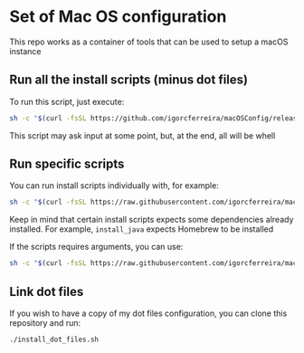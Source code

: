 # Set of Mac OS configuration

This repo works as a container of tools that can be used to setup a macOS instance

## Run all the install scripts (minus dot files)

To run this script, just execute:

```sh
sh -c "$(curl -fsSL https://github.com/igorcferreira/macOSConfig/releases/download/1.0.1/install.sh)"
```

This script may ask input at some point, but, at the end, all will be whell

## Run specific scripts

You can run install scripts individually with, for example:

```sh
sh -c "$(curl -fsSL https://raw.githubusercontent.com/igorcferreira/macOSConfig/main/install_homebrew.sh)"
```

Keep in mind that certain install scripts expects some dependencies already installed. For example, `install_java` expects Homebrew to be installed

If the scripts requires arguments, you can use:

```sh
sh -c "$(curl -fsSL https://raw.githubusercontent.com/igorcferreira/macOSConfig/main/configure_git.sh)" configure_git --global --name 'Some User' --email 'user@domain.com' --gpg_key '12345GBH' --kaleidoscope
```

## Link dot files

If you wish to have a copy of my dot files configuration, you can clone this repository and run:

```sh
./install_dot_files.sh
```